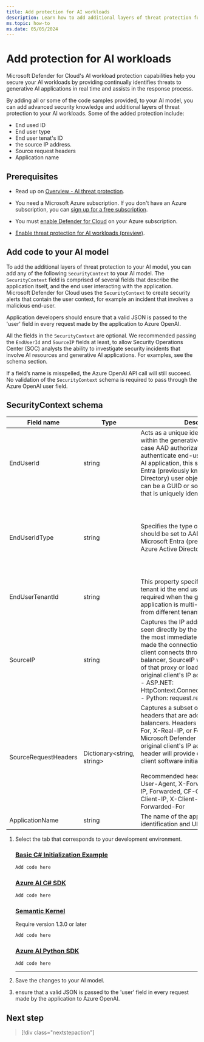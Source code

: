 ```yaml
---
title: Add protection for AI workloads
description: Learn how to add additional layers of threat protection for AI workloads on your Azure subscription with Microsoft Defender for Cloud.
ms.topic: how-to
ms.date: 05/05/2024
---
```


# Add protection for AI workloads

Microsoft Defender for Cloud's AI workload protection capabilities help you secure your AI workloads by providing continually identifies threats to generative AI applications in real time and assists in the response process. 

By adding all or some of the code samples provided, to your AI model, you can add advanced security knowledge and additional layers of threat protection to your AI workloads. Some of the added protection include:

- End used ID
- End user type
- End user tenat's ID
- the source IP address.
- Source request headers
- Application name

## Prerequisites

- Read up on [Overview - AI threat protection](ai-threat-protection.md).

- You need a Microsoft Azure subscription. If you don't have an Azure subscription, you can [sign up for a free subscription](https://azure.microsoft.com/pricing/free-trial/).

- You must [enable Defender for Cloud](get-started.md#enable-defender-for-cloud-on-your-azure-subscription) on your Azure subscription.

- [Enable threat protection for AI workloads (preview)](ai-onboarding.md).

## Add code to your AI model

To add the additional layers of threat protection to your AI model, you can add any of the following `SecurityContext` to your AI model. The `SecurityContext` field is comprised of several fields that describe the application itself, and the end user interacting with the application. Microsoft Defender for Cloud uses the `SecurityContext` to create security alerts that contain the user context, for example an incident that involves a malicious end-user. 

Application developers should ensure that a valid JSON is passed to the 'user' field in every request made by the application to Azure OpenAI.

All the fields in the `SecurityContext` are optional. We recommended passing the `EndUserId` and `SourceIP` fields at least, to allow Security Operations Center (SOC) analysts the ability to investigate security incidents that involve AI resources and generative AI applications. For examples, see the schema section.

If a field’s name is misspelled, the Azure OpenAI API call will still succeed. No validation of the `SecurityContext` schema is required to pass through the Azure OpenAI user field. 

## SecurityContext schema

| Field name | Type | Description | Optional | Example |
|------------|------|-------------|----------|---------|
| EndUserId | string | Acts as a unique identifier for the end user within the generative AI application, in case AAD authorization is used to authenticate end-users in the generative AI application, this should be Microsoft Entra (previously known as Azure Active Directory) user object id, otherwise this can be a GUID or some other identifier that is uniquely identifying the user. | Yes | 1234a123-12a3-1234-1ab2-a1b2c34d56e |
| EndUserIdType | string | Specifies the type of end user identifier. It should be set to AAD when using Microsoft Entra (previously known as Azure Active Directory) user object ID. | Yes, unless EndUserId is passed, in that case this must be set to proper value. | AAD, Google, Other |
| EndUserTenantId | string | This property specifies the Microsoft 365 tenant id the end user belongs to. It is required when the generative AI application is multi-tenant and end users from different tenants can login. | Yes | 1234a123-12a3-1234-1ab2-a1b2c34d56e  |
| SourceIP  | string | Captures the IP address of the client as seen directly by the server. It represents the most immediate client IP address that made the connection to the server. If the client connects through a proxy or load balancer, SourceIP will be the IP address of that proxy or load balancer, not the original client's IP address: <br> - ASP.NET: HttpContext.Connection.RemoteIpAddress <br> - Python: request.remote_addr | Yes | 12.34.567.891, 1234:1:123a:123:1a2b:ab1:ab1c:ab12 |
| SourceRequestHeaders  | Dictionary<string, string> | Captures a subset of end user's request headers that are added by proxies or load balancers. Headers like X-Forwarded-For, X-Real-IP, or Forwarded are used by Microsoft Defender for Cloud to get the original client's IP address. User-Agent header will provide context about the client software initiating the API request. <br><br> Recommended header names include: User-Agent, X-Forwarded-For, X-Real-IP, Forwarded, CF-Connecting-IP, True-Client-IP, X-Client-IP, X-Forwarded, Forwarded-For | Yes | - |
| ApplicationName | string | The name of the application, used for identification and UI purposes. | Yes | Contoso HR Copilot, Customer sales chat bot. |

1. Select the tab that corresponds to your development environment.


    ### [Basic C# Initialization Example](#tab/basic-c-initialization-example)
    
    ```csharp
    Add code here
    ```
    
    ### [Azure AI C# SDK](#tab/azure-ai-c-sdk)
    
    ```csharp
    Add code here
    ```
    
    ### [Semantic Kernel](#tab/sementic-kernel)
    
    Require version 1.3.0 or later
    
    ```bash
    Add code here
    ```
    
    ### [Azure AI Python SDK](#tab/azure-ai-python-sdk)
    
    ```azurecli
    Add code here
    ```
    
    ---

1. Save the changes to your AI model.
1. ensure that a valid JSON is passed to the 'user' field in every request made by the application to Azure OpenAI.

## Next step

> [!div class="nextstepaction"]
> 